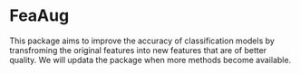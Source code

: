 # FeaAug
This package aims to improve the accuracy of classification models by transfroming the original features into new features that are of better quality. We will updata the package when more methods become available.
